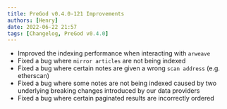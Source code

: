 ```yaml
---
title: PreGod v0.4.0-121 Improvements
authors: [Henry]
date: 2022-06-22 21:57
tags: [Changelog, PreGod v0.4.0]
---
```


- Improved the indexing performance when interacting with `arweave`
- Fixed a bug where `mirror articles` are not being indexed
- Fixed a bug where certain notes are given a wrong `scan address` (e.g. etherscan)
- Fixed a bug where some notes are not being indexed caused by two underlying breaking changes introduced by our data providers
- Fixed a bug where certain paginated results are incorrectly ordered
